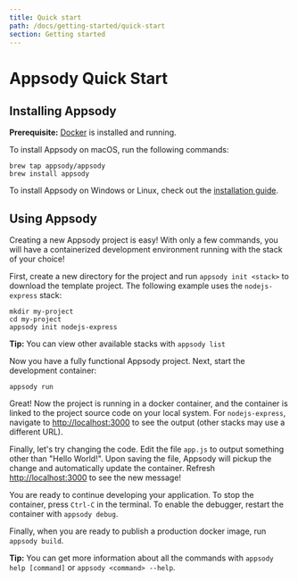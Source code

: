 ```yaml
---
title: Quick start
path: /docs/getting-started/quick-start
section: Getting started
---
```


# Appsody Quick Start

## Installing Appsody

**Prerequisite:** [Docker](https://docs.docker.com/install/) is installed and running.

To install Appsody on macOS, run the following commands:
```
brew tap appsody/appsody
brew install appsody
```

To install Appsody on Windows or Linux, check out the [installation guide](installation.md).

## Using Appsody

Creating a new Appsody project is easy! With only a few commands, you will have a containerized development environment running with the stack of your choice!

First, create a new directory for the project and run `appsody init <stack>` to download the template project. The following example uses the `nodejs-express` stack:
```
mkdir my-project
cd my-project
appsody init nodejs-express
```
**Tip:** You can view other available stacks with `appsody list`

Now you have a fully functional Appsody project. Next, start the development container:
```
appsody run
```
Great! Now the project is running in a docker container, and the container is linked to the project source code on your local system. For `nodejs-express`, navigate to <http://localhost:3000> to see the output (other stacks may use a different URL).

Finally, let's try changing the code. Edit the file `app.js` to output something other than "Hello World!". Upon saving the file, Appsody will pickup the change and automatically update the container. Refresh <http://localhost:3000> to see the new message!

You are ready to continue developing your application. To stop the container, press `Ctrl-C` in the terminal. To enable the debugger, restart the container with `appsody debug`. 

Finally, when you are ready to publish a production docker image, run `appsody build`. 

**Tip:** You can get more information about all the commands with `appsody help [command]` or `appsody <command> --help`.